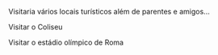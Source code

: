 
Visitaria vários locais turísticos além de parentes e amigos...

Visitar o Coliseu

Visitar o estádio olímpico de Roma